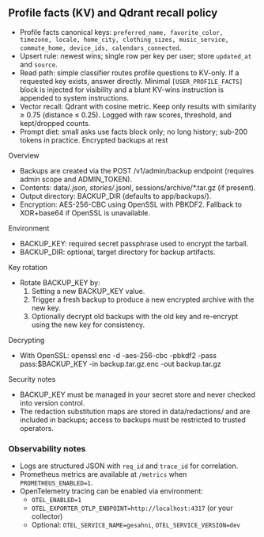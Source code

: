 ## Profile facts (KV) and Qdrant recall policy

- Profile facts canonical keys: `preferred_name, favorite_color, timezone, locale, home_city, clothing_sizes, music_service, commute_home, device_ids, calendars_connected`.
- Upsert rule: newest wins; single row per key per user; store `updated_at` and `source`.
- Read path: simple classifier routes profile questions to KV-only. If a requested key exists, answer directly. Minimal `[USER_PROFILE_FACTS]` block is injected for visibility and a blunt KV-wins instruction is appended to system instructions.
- Vector recall: Qdrant with cosine metric. Keep only results with similarity ≥ 0.75 (distance ≤ 0.25). Logged with raw scores, threshold, and kept/dropped counts.
- Prompt diet: small asks use facts block only; no long history; sub-200 tokens in practice.
Encrypted backups at rest

Overview
- Backups are created via the POST /v1/admin/backup endpoint (requires admin scope and ADMIN_TOKEN).
- Contents: data/*.json, stories/*.jsonl, sessions/archive/*.tar.gz (if present).
- Output directory: BACKUP_DIR (defaults to app/backups/).
- Encryption: AES-256-CBC using OpenSSL with PBKDF2. Fallback to XOR+base64 if OpenSSL is unavailable.

Environment
- BACKUP_KEY: required secret passphrase used to encrypt the tarball.
- BACKUP_DIR: optional, target directory for backup artifacts.

Key rotation
- Rotate BACKUP_KEY by:
  1. Setting a new BACKUP_KEY value.
  2. Trigger a fresh backup to produce a new encrypted archive with the new key.
  3. Optionally decrypt old backups with the old key and re-encrypt using the new key for consistency.

Decrypting
- With OpenSSL:
  openssl enc -d -aes-256-cbc -pbkdf2 -pass pass:$BACKUP_KEY -in backup.tar.gz.enc -out backup.tar.gz

Security notes
- BACKUP_KEY must be managed in your secret store and never checked into version control.
- The redaction substitution maps are stored in data/redactions/ and are included in backups; access to backups must be restricted to trusted operators.



### Observability notes

- Logs are structured JSON with `req_id` and `trace_id` for correlation.
- Prometheus metrics are available at `/metrics` when `PROMETHEUS_ENABLED=1`.
- OpenTelemetry tracing can be enabled via environment:
  - `OTEL_ENABLED=1`
  - `OTEL_EXPORTER_OTLP_ENDPOINT=http://localhost:4317` (or your collector)
  - Optional: `OTEL_SERVICE_NAME=gesahni`, `OTEL_SERVICE_VERSION=dev`

